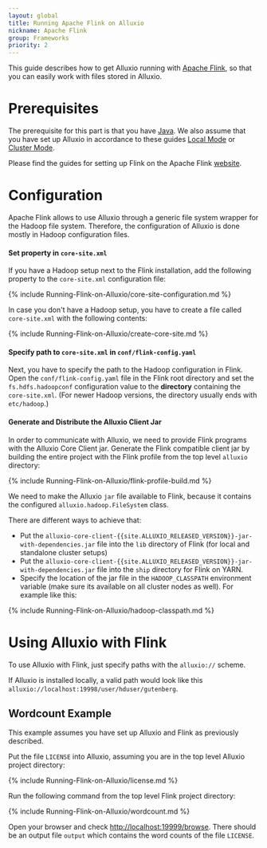 ```yaml
---
layout: global
title: Running Apache Flink on Alluxio
nickname: Apache Flink
group: Frameworks
priority: 2
---
```


This guide describes how to get Alluxio running with [Apache Flink](http://flink.apache.org/), so
that you can easily work with files stored in Alluxio.

# Prerequisites

The prerequisite for this part is that you have
[Java](Java-Setup.html). We also assume that you have set up
Alluxio in accordance to these guides [Local Mode](Running-Alluxio-Locally.html) or
[Cluster Mode](Running-Alluxio-on-a-Cluster.html).

Please find the guides for setting up Flink on the Apache Flink [website](http://flink.apache.org/).

# Configuration

Apache Flink allows to use Alluxio through a generic file system wrapper for the Hadoop file system.
Therefore, the configuration of Alluxio is done mostly in Hadoop configuration files.

#### Set property in `core-site.xml`

If you have a Hadoop setup next to the Flink installation, add the following property to the
`core-site.xml` configuration file:

{% include Running-Flink-on-Alluxio/core-site-configuration.md %}

In case you don't have a Hadoop setup, you have to create a file called `core-site.xml` with the
following contents:

{% include Running-Flink-on-Alluxio/create-core-site.md %}

#### Specify path to `core-site.xml` in `conf/flink-config.yaml`

Next, you have to specify the path to the Hadoop configuration in Flink. Open the
`conf/flink-config.yaml` file in the Flink root directory and set the `fs.hdfs.hadoopconf`
configuration value to the **directory** containing the `core-site.xml`. (For newer Hadoop versions,
the directory usually ends with `etc/hadoop`.)

#### Generate and Distribute the Alluxio Client Jar

In order to communicate with Alluxio, we need to provide Flink programs with the Alluxio Core Client
jar.
Generate the Flink compatible client jar by building the entire project with the Flink profile from
the top level `alluxio` directory:

{% include Running-Flink-on-Alluxio/flink-profile-build.md %}

We need to make the Alluxio `jar` file available to Flink, because it contains the configured
`alluxio.hadoop.FileSystem` class.

There are different ways to achieve that:

- Put the `alluxio-core-client-{{site.ALLUXIO_RELEASED_VERSION}}-jar-with-dependencies.jar` file into the
`lib` directory of Flink (for local and standalone cluster setups)
- Put the `alluxio-core-client-{{site.ALLUXIO_RELEASED_VERSION}}-jar-with-dependencies.jar` file into the
`ship` directory for Flink on YARN.
- Specify the location of the jar file in the `HADOOP_CLASSPATH` environment variable (make sure its
available on all cluster nodes as well). For example like this:

{% include Running-Flink-on-Alluxio/hadoop-classpath.md %}

# Using Alluxio with Flink

To use Alluxio with Flink, just specify paths with the `alluxio://` scheme.

If Alluxio is installed locally, a valid path would look like this
`alluxio://localhost:19998/user/hduser/gutenberg`.

## Wordcount Example

This example assumes you have set up Alluxio and Flink as previously described.

Put the file `LICENSE` into Alluxio, assuming you are in the top level Alluxio project directory:

{% include Running-Flink-on-Alluxio/license.md %}

Run the following command from the top level Flink project directory:

{% include Running-Flink-on-Alluxio/wordcount.md %}

Open your browser and check [http://localhost:19999/browse](http://localhost:19999/browse). There should be an output file `output` which contains the word counts of the file `LICENSE`.
